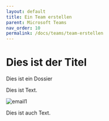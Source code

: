 ```yaml
---
layout: default
title: Ein Team erstellen
parent: Microsoft Teams
nav_order: 10
permalink: /docs/teams/team-erstellen
---
```


# Dies ist der Titel

Dies ist ein Dossier

Dies ist Text.

![email1](https://365.spottundhohn.ch/docs/teams/img/email1.png)

Dies ist auch Text.

